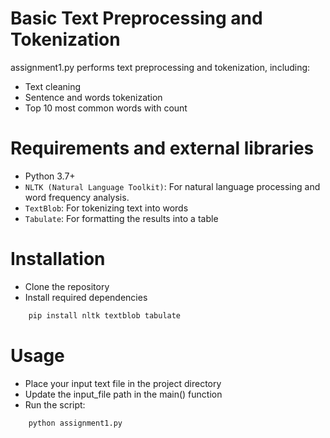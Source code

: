 
# Basic Text Preprocessing and Tokenization

assignment1.py performs text preprocessing and tokenization, including:

- Text cleaning
- Sentence and words tokenization
- Top 10 most common words with count

# Requirements and external libraries

- Python 3.7+
- `NLTK (Natural Language Toolkit)`: For natural language processing and word frequency analysis.
- `TextBlob`: For tokenizing text into words
- `Tabulate`: For formatting the results into a table

# Installation
- Clone the repository
- Install required dependencies
```python
    pip install nltk textblob tabulate
```

# Usage

- Place your input text file in the project directory
- Update the input_file path in the main() function
- Run the script:
``` python
    python assignment1.py
```
